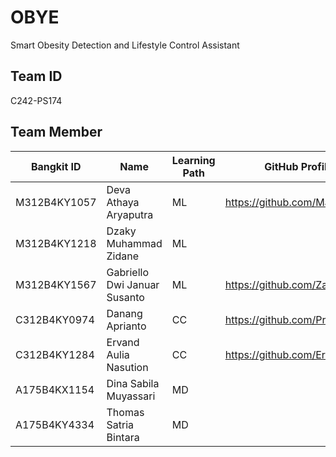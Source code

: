 # OBYE

Smart Obesity Detection and Lifestyle Control Assistant

## Team ID

C242-PS174


## Team Member

| Bangkit ID  | Name                            | Learning Path | GitHub Profile                                          |
| ----------- | ------------------------------- | ------------- | ------------------------------------------------------- |
| M312B4KY1057 | Deva Athaya Aryaputra          | ML            | https://github.com/Masdeppp             |
| M312B4KY1218 | Dzaky Muhammad Zidane          | ML            |  |
| M312B4KY1567 | Gabriello Dwi Januar Susanto   | ML            | https://github.com/ZaneWibs             |
| C312B4KY0974 | Danang Aprianto                | CC            | https://github.com/Pr1nzx               |
| C312B4KY1284 | Ervand Aulia Nasution          | CC            | https://github.com/ErvandAulia          |
| A175B4KX1154  | Dina Sabila Muyassari         | MD            |    |
| A175B4KY4334  | Thomas Satria Bintara         | MD            |    |
